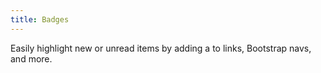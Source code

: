```yaml
---
title: Badges
---
```


Easily highlight new or unread items by adding a <span class="badge"> to links, Bootstrap navs, and more.